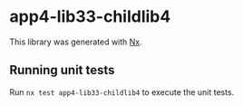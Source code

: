 # app4-lib33-childlib4

This library was generated with [Nx](https://nx.dev).

## Running unit tests

Run `nx test app4-lib33-childlib4` to execute the unit tests.
